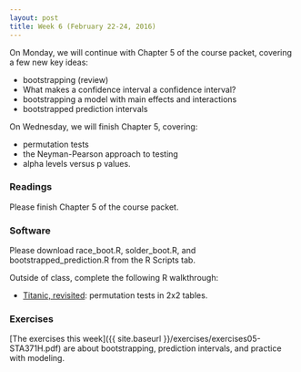 ```yaml
---
layout: post
title: Week 6 (February 22-24, 2016)
---
```


On Monday, we will continue with Chapter 5 of the course packet, covering a few new key ideas:  
* bootstrapping (review)  
* What makes a confidence interval a confidence interval?  
* bootstrapping a model with main effects and interactions  
* bootstrapped prediction intervals  

On Wednesday, we will finish Chapter 5, covering:  
* permutation tests  
* the Neyman-Pearson approach to testing  
* alpha levels versus p values.  


### Readings

Please finish Chapter 5 of the course packet.  


### Software

Please download race_boot.R, solder_boot.R, and bootstrapped_prediction.R from the R Scripts tab.  

Outside of class, complete the following R walkthrough:    
* [Titanic, revisited](http://jgscott.github.io/teaching/r/titanic/titanic_permtest.html): permutation tests in 2x2 tables.  


### Exercises  

[The exercises this week]({{ site.baseurl }}/exercises/exercises05-STA371H.pdf) are about bootstrapping, prediction intervals, and practice with modeling.  


